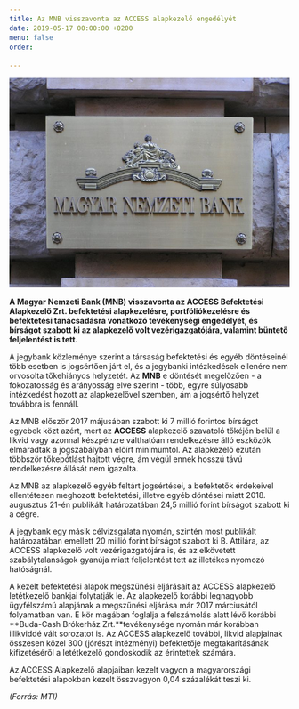```yaml
---
title: Az MNB visszavonta az ACCESS alapkezelő engedélyét
date: 2019-05-17 00:00:00 +0200
menu: false
order: 

---
```

![](/uploads/MNB_logo.jpg)

**A Magyar Nemzeti Bank (MNB) visszavonta az ACCESS Befektetési Alapkezelő Zrt. befektetési alapkezelésre, portfóliókezelésre és befektetési tanácsadásra vonatkozó tevékenységi engedélyét, és bírságot szabott ki az alapkezelő volt vezérigazgatójára, valamint büntető feljelentést is tett.**

A jegybank közleménye szerint a társaság befektetési és egyéb döntéseinél több esetben is jogsértően járt el, és a jegybanki intézkedések ellenére nem orvosolta tőkehiányos helyzetét. Az **MNB** e döntését megelőzően - a fokozatosság és arányosság elve szerint - több, egyre súlyosabb intézkedést hozott az alapkezelővel szemben, ám a jogsértő helyzet továbbra is fennáll.

Az MNB először 2017 májusában szabott ki 7 millió forintos bírságot egyebek közt azért, mert az **ACCESS** alapkezelő szavatoló tőkéjén belül a likvid vagy azonnal készpénzre válthatóan rendelkezésre álló eszközök elmaradtak a jogszabályban előírt minimumtól. Az alapkezelő ezután többször tőkepótlást hajtott végre, ám végül ennek hosszú távú rendelkezésre állását nem igazolta.

Az MNB az alapkezelő egyéb feltárt jogsértései, a befektetők érdekeivel ellentétesen meghozott befektetési, illetve egyéb döntései miatt 2018. augusztus 21-én publikált határozatában 24,5 millió forint bírságot szabott ki a cégre.

A jegybank egy másik célvizsgálata nyomán, szintén most publikált határozatában emellett 20 millió forint bírságot szabott ki B. Attilára, az ACCESS alapkezelő volt vezérigazgatójára is, és az elkövetett szabálytalanságok gyanúja miatt feljelentést tett az illetékes nyomozó hatóságnál.

A kezelt befektetési alapok megszűnési eljárásait az ACCESS alapkezelő letétkezelő bankjai folytatják le. Az alapkezelő korábbi legnagyobb ügyfélszámú alapjának a megszűnési eljárása már 2017 márciusától folyamatban van. E kör magában foglalja a felszámolás alatt lévő korábbi **Buda-Cash Brókerház Zrt.**tevékenysége nyomán már korábban illikviddé vált sorozatot is. Az ACCESS alapkezelő további, likvid alapjainak összesen közel 300 (jórészt intézményi) befektetője megtakarításának kifizetéséről a letétkezelő gondoskodik az érintettek számára.

Az ACCESS Alapkezelő alapjaiban kezelt vagyon a magyarországi befektetési alapokban kezelt összvagyon 0,04 százalékát teszi ki.

_(Forrás: MTI)_
